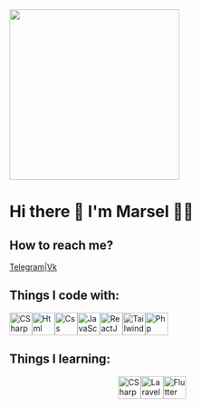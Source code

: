 <img src="https://media0.giphy.com/media/v1.Y2lkPTc5MGI3NjExdDA0cWs5Zmd6bzZ5Z2x6djkzbTJmaGJlMDlra3IxdHNwNTF1ZzY1bSZlcD12MV9pbnRlcm5hbF9naWZfYnlfaWQmY3Q9Zw/4QxQgWZHbeYwM/giphy.gif" width="300"/>
<h1>Hi there 👋 I'm Marsel 👨‍💻</h1>


## How to reach me?
<div style="display: flex; align-items: center;">
  <div style="display: flex; align-items: center;">
    <a href="https://t.me/marsel_ppub">Telegram</a>
    <span>|</span>
    <a href="https://vk.com/marsel_ppub">Vk</a>
  </div>
</div>

## Things I code with:
<div style="display: flex;">
  <img alt="CSharp" src="https://raw.githubusercontent.com/marwin1991/profile-technology-icons/refs/heads/main/icons/c%23.png" width="40" style="border:none;">
  <img alt="Html" src="https://raw.githubusercontent.com/marwin1991/profile-technology-icons/refs/heads/main/icons/html.png" width="40" style="border:none;">
  <img alt="Css" src="https://raw.githubusercontent.com/marwin1991/profile-technology-icons/refs/heads/main/icons/css.png" width="40" style="border:none;">
  <img alt="JavaScript" src="https://raw.githubusercontent.com/marwin1991/profile-technology-icons/refs/heads/main/icons/javascript.png" width="40" style="border:none;">
  <img alt="ReactJS" src="https://raw.githubusercontent.com/marwin1991/profile-technology-icons/refs/heads/main/icons/react.png" width="40" style="border:none;">
  <img alt="TailwindCss" src="https://raw.githubusercontent.com/marwin1991/profile-technology-icons/refs/heads/main/icons/tailwind_css.png" width="40" style="border:none;">
  <img alt="Php" src="https://raw.githubusercontent.com/marwin1991/profile-technology-icons/refs/heads/main/icons/php.png" width="40" style="border:none;">
</div>

## Things I learning:
<div style="display: flex; align-items: center; justify-content:center;">
  <img alt="CSharp" src="https://raw.githubusercontent.com/marwin1991/profile-technology-icons/refs/heads/main/icons/c%23.png" width="40" style="border:none;">
  <img alt="Laravel" src="https://raw.githubusercontent.com/marwin1991/profile-technology-icons/refs/heads/main/icons/laravel.png" width="40" style="border:none;">
  <img alt="Flutter" src="https://raw.githubusercontent.com/marwin1991/profile-technology-icons/refs/heads/main/icons/flutter.png" width="40" style="border:none;">
</div>
